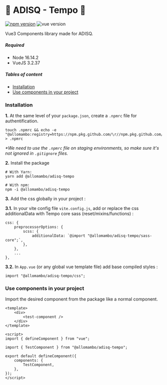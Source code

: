 # 🎵 ADISQ - Tempo 🎵

[![npm version](https://img.shields.io/badge/npm-0.1.10-blue)](https://github.com/allomambo/adisq-tempo) ![vue version](https://img.shields.io/badge/vue-3-brightgreen)

Vue3 Components library made for ADISQ.

##### Required

-   Node 16.14.2
-   VueJS 3.2.37

##### Tables of content

-   [Installation](#installation)
-   [Use components in your project](#use-in-project)

### Installation

**1.** At the same level of your `package.json`, create a `.npmrc` file for authentification.

```
touch .npmrc && echo -e "@allomambo:registry=https://npm.pkg.github.com/\r//npm.pkg.github.com/:_authToken=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" > .npmrc
```

<!-- **2.** Create a personal access token on Github ([Official documentation](https://docs.github.com/en/authentication/keeping-your-account-and-data-secure/creating-a-personal-access-token))

\*If you've already done this step in a previous project (Volum, BàO, Guide MQF, etc.), no need to repeat the steps below. Re-use the same token.

1. On Github, click your profile photo in the upper-right corner of any page, then click **Settings**
2. In the left sidebar, click **Developer settings**
3. In the new left sidebar, click **Personal access tokens**
4. Click **Generate new token**
5. Give your token the name: `Github package - ADISQ`
6. Set the expiration date to: `No expiration`
7. In the scopes list, check: `read:packages`
8. Click **Generate token**

_\*This token is used as the password in the next step._

**3.** Log in npm with your Github login infos

```
npm login --scope=@allomambo

> Username: YOUR_GITHUB_USERNAME
> Password: YOUR_GITHUB_PERSONAL_ACCESS_TOKEN
> Email: YOUR_GITHUB_EMAIL
```

_\*Your user must have access to the package repo_
-->

_\*We need to use the `.npmrc` file on staging environments, so make sure it's not ignored in `.gitignore` files._

**2.** Install the package

```
# With Yarn:
yarn add @allomambo/adisq-tempo

# With npm:
npm -i @allomambo/adisq-tempo
```

**3.** Add the css globally in your project :

**3.1.** In your vite config file `vite.config.js`, add or replace the css additionalData with Tempo core sass (reset/mixins/functions) :

```
css: {
    preprocessorOptions: {
        scss: {
            additionalData: `@import "@allomambo/adisq-tempo/sass-core";`,
        },
    },
    ...
},
```

**3.2.** In `App.vue` (or any global vue template file) add base compiled styles :

```
import "@allomambo/adisq-tempo/css";
```

### Use components in your project

Import the desired component from the package like a normal component.

```
<template>
    <div>
        <test-component />
    </div>
</template>

<script>
import { defineComponent } from "vue";

import { TestComponent } from "@allomambo/adisq-tempo";

export default defineComponent({
    components: {
        TestComponent,
    },
});
</script>
```
